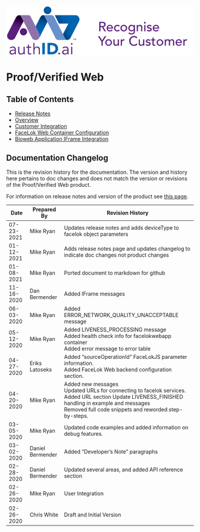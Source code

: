 ![Ipsidy](../images/authid.png)
# Proof/Verified Web

## Table of Contents

- [Release Notes](./pages/releasenotes.md)
- [Overview](./pages/overview.md)
- [Customer Integration](./pages/customer-integration.md)
- [FaceLok Web Container Configuration](./pages/flweb-container-config.md)
- [Bioweb Application IFrame Integration](./page/../pages/bioweb-iframe-integration.md)

## Documentation Changelog

This is the revision history for the documentation.  The version and history here pertains to doc changes and does not match the version or revisions of the Proof/Verified Web product.

For information on release notes and version of the product see [this page](./pages/releasenotes.md).

| Date | Prepared By | Revision History |
| ---- | ----------- | ---------------- |
| 07-23-2021 | Mike Ryan | Updates release notes and adds deviceType to facelok object parameters |
| 01-12-2021 | Mike Ryan | Adds release notes page and updates changelog to indicate doc changes not product changes |
| 01-08-2021 | Mike Ryan | Ported document to markdown for github |
| 11-16-2020 | Dan Bermender | Added IFrame messages |
| 06-03-2020 | Mike Ryan | Added ERROR_NETWORK_QUALITY_UNACCEPTABLE message |
| 05-12-2020 | Mike Ryan | Added LIVENESS_PROCESSING message<br> Added health check info for facelokwebapp container<br> Added error message to error table |
| 04-27-2020 | Eriks Latoseks | Added “sourceOperationId” FaceLokJS parameter information.<br> Added FaceLok Web backend configuration section. |
| 04-20-2020 | Mike Ryan | Added new messages<br> Updated URLs for connecting to facelok services.<br> Added URL section Update LIVENESS_FINISHED handling in example and messages<br> Removed full code snippets and reworded step-by-steps. |
| 03-05-2020 | Mike Ryan | Updated code examples and added information on debug features. |
| 03-02-2020 | Daniel Bermender | Added “Developer’s Note” paragraphs |
| 02-28-2020 | Daniel Bermender | Updated several areas, and added API reference section |
| 02-26-2020 | Mike Ryan | User Integration |
| 02-26-2020 | Chris White | Draft and Initial Version |
